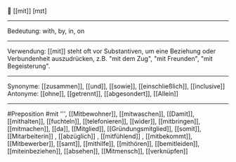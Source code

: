 🔗 [[mit]] [mɪt]

---
Bedeutung: with, by, in, on

---
Verwendung: [[mit]] steht oft vor Substantiven, um eine Beziehung oder Verbundenheit auszudrücken, z.B. "mit dem Zug", "mit Freunden", "mit Begeisterung".

---
Synonyme: [[zusammen]], [[und]], [[sowie]], [[einschließlich]], [[inclusive]]
Antonyme: [[ohne]], [[getrennt]], [[abgesondert]], [[Allein]]

---
#Preposition #mit
''', [[Mitbewohner]], [[mitwaschen]], [[Damit]], [[mithalten]], [[fuchteln]], [[telefonieren]], [[wider]], [[mitbringen]], [[mitmachen]], [[da]], [[Mitglied]], [[Gründungsmitglied]], [[somit]], [[Mitarbeiterin]]
, [[abzüglich]]
, [[mitfühlend]]
, [[mitbekommt]], [[Mitbewerber]], [[samt]], [[mithilfe]], [[mithören]], [[bemitleiden]], [[miteinbeziehen]], [[absehen]], [[Mitmensch]], [[verknüpfen]]